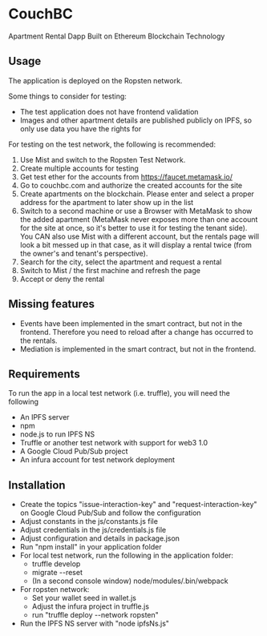 # CouchBC
Apartment Rental Dapp Built on Ethereum Blockchain Technology

## Usage
The application is deployed on the Ropsten network.

Some things to consider for testing:
* The test application does not have frontend validation
* Images and other apartment details are published publicly on IPFS, so only use data you have the rights for

For testing on the test network, the following is recommended:
1. Use Mist and switch to the Ropsten Test Network.
2. Create multiple accounts for testing
3. Get test ether for the accounts from https://faucet.metamask.io/
4. Go to couchbc.com and authorize the created accounts for the site
5. Create apartments on the blockchain. Please enter and select a proper address for the apartment to later show up in the list
6. Switch to a second machine or use a Browser with MetaMask to show the added apartment (MetaMask never exposes more than one account for the site at once, so it's better to use it for testing the tenant side). You CAN also use Mist with a different account, but the rentals page will look a bit messed up in that case, as it will display a rental twice (from the owner's and tenant's perspective).
7. Search for the city, select the apartment and request a rental
8. Switch to Mist / the first machine and refresh the page
9. Accept or deny the rental

## Missing features
* Events have been implemented in the smart contract, but not in the frontend. Therefore you need to reload after a change has occurred to the rentals.
* Mediation is implemented in the smart contract, but not in the frontend.

## Requirements
To run the app in a local test network (i.e. truffle), you will need the following
* An IPFS server
* npm
* node.js to run IPFS NS
* Truffle or another test network with support for web3 1.0
* A Google Cloud Pub/Sub project
* An infura account for test network deployment

## Installation
* Create the topics "issue-interaction-key" and "request-interaction-key" on Google Cloud Pub/Sub and follow the configuration
* Adjust constants in the js/constants.js file
* Adjust credentials in the js/credentials.js file
* Adjust configuration and details in package.json
* Run "npm install" in your application folder
* For local test network, run the following in the application folder:
  * truffle develop
  * migrate --reset
  * (In a second console window) node/modules/.bin/webpack
* For ropsten network:
  * Set your wallet seed in wallet.js
  * Adjust the infura project in truffle.js
  * run "truffle deploy --network ropsten"
* Run the IPFS NS server with "node ipfsNs.js"